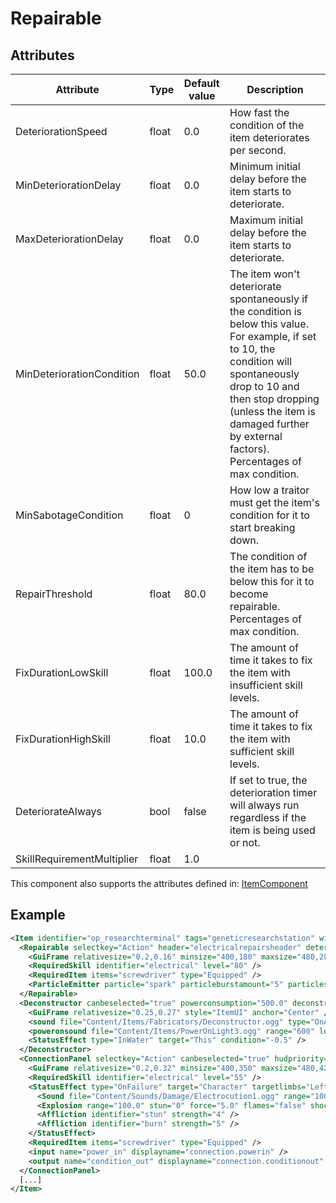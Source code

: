 # Repairable


## Attributes

| Attribute|Type|Default value|Description |
| ---|---|---|--- |
| DeteriorationSpeed|float|0.0|How fast the condition of the item deteriorates per second. |
| MinDeteriorationDelay|float|0.0|Minimum initial delay before the item starts to deteriorate. |
| MaxDeteriorationDelay|float|0.0|Maximum initial delay before the item starts to deteriorate. |
| MinDeteriorationCondition|float|50.0|The item won't deteriorate spontaneously if the condition is below this value. For example, if set to 10, the condition will spontaneously drop to 10 and then stop dropping (unless the item is damaged further by external factors). Percentages of max condition. |
| MinSabotageCondition|float|0|How low a traitor must get the item's condition for it to start breaking down. |
| RepairThreshold|float|80.0|The condition of the item has to be below this for it to become repairable. Percentages of max condition. |
| FixDurationLowSkill|float|100.0|The amount of time it takes to fix the item with insufficient skill levels. |
| FixDurationHighSkill|float|10.0|The amount of time it takes to fix the item with sufficient skill levels. |
| DeteriorateAlways|bool|false|If set to true, the deterioration timer will always run regardless if the item is being used or not. |
| SkillRequirementMultiplier|float|1.0| |

This component also supports the attributes defined in: [ItemComponent](ItemComponent.md)


## Example
```xml
<Item identifier="op_researchterminal" tags="geneticresearchstation" width="494" height="297" texturescale="1.0,1.0" scale="0.5" category="Machine" subcategory="Outpost">
  <Repairable selectkey="Action" header="electricalrepairsheader" deteriorationspeed="0.0" canbeselected="true" RepairThreshold="80" fixDurationHighSkill="5" fixDurationLowSkill="25" msg="ItemMsgRepairScrewdriver" hudpriority="10">
    <GuiFrame relativesize="0.2,0.16" minsize="400,180" maxsize="480,280" anchor="Center" relativeoffset="0.0,0.27" style="ItemUI" />
    <RequiredSkill identifier="electrical" level="80" />
    <RequiredItem items="screwdriver" type="Equipped" />
    <ParticleEmitter particle="spark" particleburstamount="5" particlespersecond="5" anglemin="0" anglemax="359" velocitymin="100" velocitymax="500" particleburstinterval="2" scalemin="0.5" scalemax="1" mincondition="0.0" maxcondition="15.0" />
  </Repairable>
  <Deconstructor canbeselected="true" powerconsumption="500.0" deconstructitemssimultaneously="true" msg="ItemMsgInteractSelect" activatebuttontext="researchstation.invalidinput" infotext="researchstation.empty.infotext" infoareawidth="0.7">
    <GuiFrame relativesize="0.25,0.27" style="ItemUI" anchor="Center" />
    <sound file="Content/Items/Fabricators/Deconstructor.ogg" type="OnActive" range="1000.0" loop="true" />
    <poweronsound file="Content/Items/PowerOnLight3.ogg" range="600" loop="false" />
    <StatusEffect type="InWater" target="This" condition="-0.5" />
  </Deconstructor>
  <ConnectionPanel selectkey="Action" canbeselected="true" hudpriority="10" msg="ItemMsgRewireScrewdriver">
    <GuiFrame relativesize="0.2,0.32" minsize="400,350" maxsize="480,420" anchor="Center" style="ConnectionPanel" />
    <RequiredSkill identifier="electrical" level="55" />
    <StatusEffect type="OnFailure" target="Character" targetlimbs="LeftHand,RightHand">
      <Sound file="Content/Sounds/Damage/Electrocution1.ogg" range="1000" />
      <Explosion range="100.0" stun="0" force="5.0" flames="false" shockwave="false" sparks="true" underwaterbubble="false" />
      <Affliction identifier="stun" strength="4" />
      <Affliction identifier="burn" strength="5" />
    </StatusEffect>
    <RequiredItem items="screwdriver" type="Equipped" />
    <input name="power_in" displayname="connection.powerin" />
    <output name="condition_out" displayname="connection.conditionout" />
  </ConnectionPanel>
  [...]
</Item>
```


